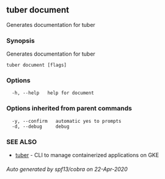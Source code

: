 ## tuber document

Generates documentation for tuber

### Synopsis

Generates documentation for tuber

```
tuber document [flags]
```

### Options

```
  -h, --help   help for document
```

### Options inherited from parent commands

```
  -y, --confirm   automatic yes to prompts
  -d, --debug     debug
```

### SEE ALSO

* [tuber](tuber.md)	 - CLI to manage containerized applications on GKE

###### Auto generated by spf13/cobra on 22-Apr-2020
